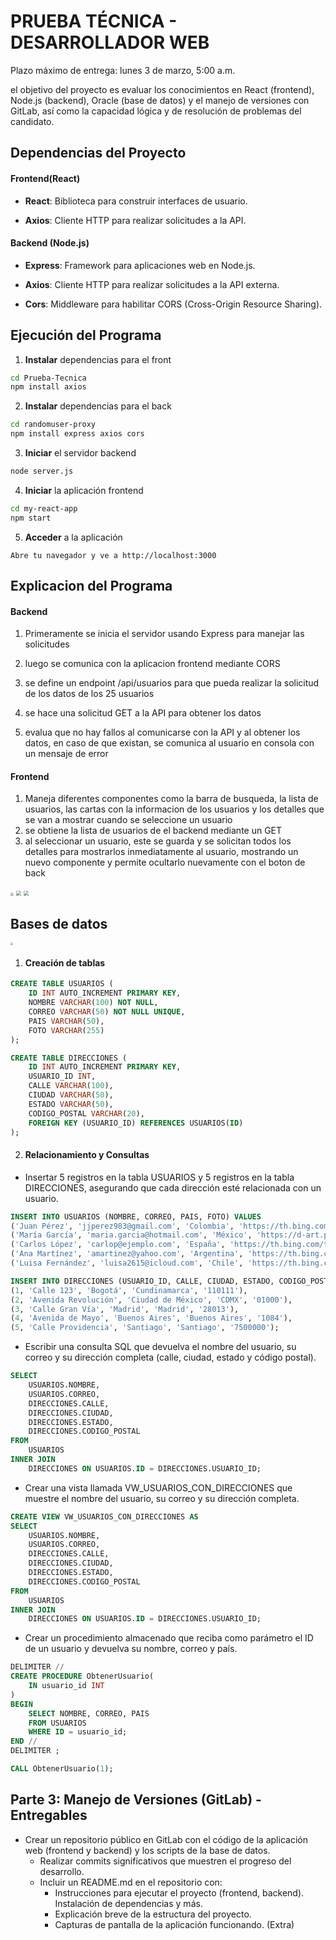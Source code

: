 # PRUEBA TÉCNICA - DESARROLLADOR WEB

Plazo máximo de entrega: lunes 3 de marzo, 5:00 a.m. 

el objetivo del proyecto es evaluar los conocimientos en React (frontend), Node.js (backend), Oracle (base de  datos) y el manejo de versiones con GitLab, así como la capacidad lógica y de resolución  de problemas del candidato.



## Dependencias del Proyecto

#### Frontend(React)

- **React**: Biblioteca para construir interfaces de usuario.

- **Axios**: Cliente HTTP para realizar solicitudes a la API.

#### Backend (Node.js)

- **Express**: Framework para aplicaciones web en Node.js.

- **Axios**: Cliente HTTP para realizar solicitudes a la API externa.

- **Cors**: Middleware para habilitar CORS (Cross-Origin Resource Sharing).



## Ejecución del Programa

1. **Instalar** dependencias para el front

```bash
cd Prueba-Tecnica
npm install axios
```

2. **Instalar** dependencias para el back

```bash
cd randomuser-proxy
npm install express axios cors
```

3. **Iniciar** el servidor backend

```bash
node server.js
```

4. **Iniciar** la aplicación frontend

```bash
cd my-react-app
npm start
```

5. **Acceder** a la aplicación

```
Abre tu navegador y ve a http://localhost:3000
```



## Explicacion del Programa

#### Backend

1. Primeramente se inicia el servidor usando Express para manejar las solicitudes

2. luego se comunica con la aplicacion frontend mediante CORS
3. se define un endpoint /api/usuarios para que pueda realizar la solicitud de los datos de los 25 usuarios
4. se hace una solicitud GET a la API para obtener los datos
5. evalua que no hay fallos al comunicarse con la API y al obtener los datos, en caso de que existan, se comunica al usuario en consola con un mensaje de error

#### Frontend

1. Maneja diferentes componentes como la barra de busqueda, la lista de usuarios, las cartas con la informacion de los usuarios y los detalles que se van a mostrar cuando se seleccione un usuario
2. se obtiene la lista de usuarios de el backend mediante un GET
3. al seleccionar un usuario, este se guarda y se solicitan todos los detalles para mostrarlos inmediatamente al usuario, mostrando un nuevo componente y permite ocultarlo nuevamente con el boton de back

<img src="completo.png" style="zoom: 33%;" />

<img src="busqueda.png" style="zoom:50%;" />

<img src="detalles.png" style="zoom:50%;" />

## Bases de datos

<img src="Diagram 1.png" style="zoom:25%;" />

1. #### Creación de tablas

```sql
CREATE TABLE USUARIOS (
    ID INT AUTO_INCREMENT PRIMARY KEY,
    NOMBRE VARCHAR(100) NOT NULL,
    CORREO VARCHAR(50) NOT NULL UNIQUE,
    PAIS VARCHAR(50),
    FOTO VARCHAR(255)
);
```

```sql
CREATE TABLE DIRECCIONES (
    ID INT AUTO_INCREMENT PRIMARY KEY,
    USUARIO_ID INT,
    CALLE VARCHAR(100),
    CIUDAD VARCHAR(50),
    ESTADO VARCHAR(50),
    CODIGO_POSTAL VARCHAR(20),
    FOREIGN KEY (USUARIO_ID) REFERENCES USUARIOS(ID)
);
```



2. #### Relacionamiento y Consultas

- Insertar 5 registros en la tabla USUARIOS y 5 registros en la tabla DIRECCIONES,  asegurando que cada dirección esté relacionada con un usuario. 

```sql
INSERT INTO USUARIOS (NOMBRE, CORREO, PAIS, FOTO) VALUES
('Juan Pérez', 'jjperez983@gmail.com', 'Colombia', 'https://th.bing.com/th/id/OIP.NqlzjzgzfHI046FjmPZkogHaEK?w=280&h=180&c=7&r=0&o=5&pid=1.7'),
('María García', 'maria.garcia@hotmail.com', 'México', 'https://d-art.ppstatic.pl/kadry/k/r/1/52/e0/66546aef0ff6c_o_large.jpg'),
('Carlos López', 'carlop@ejemplo.com', 'España', 'https://th.bing.com/th/id/OIP.1XmctktVAucZaVUCyVV6hAHaE8?rs=1&pid=ImgDetMain'),
('Ana Martínez', 'amartinez@yahoo.com', 'Argentina', 'https://th.bing.com/th/id/OIP.Q8r6v--dGhDJ_SS_8ZLZRQHaFj?rs=1&pid=ImgDetMain'),
('Luisa Fernández', 'luisa2615@icloud.com', 'Chile', 'https://th.bing.com/th/id/OIP.6iU-Wz-BqHQXV5IW4g9QnAHaEK?rs=1&pid=ImgDetMain');
```

```sql
INSERT INTO DIRECCIONES (USUARIO_ID, CALLE, CIUDAD, ESTADO, CODIGO_POSTAL) VALUES
(1, 'Calle 123', 'Bogotá', 'Cundinamarca', '110111'),
(2, 'Avenida Revolución', 'Ciudad de México', 'CDMX', '01000'),
(3, 'Calle Gran Vía', 'Madrid', 'Madrid', '28013'),
(4, 'Avenida de Mayo', 'Buenos Aires', 'Buenos Aires', '1084'),
(5, 'Calle Providencia', 'Santiago', 'Santiago', '7500000');
```

- Escribir una consulta SQL que devuelva el nombre del usuario, su correo y su  dirección completa (calle, ciudad, estado y código postal).  

```sql
SELECT 
    USUARIOS.NOMBRE, 
    USUARIOS.CORREO, 
    DIRECCIONES.CALLE, 
    DIRECCIONES.CIUDAD, 
    DIRECCIONES.ESTADO, 
    DIRECCIONES.CODIGO_POSTAL
FROM 
    USUARIOS
INNER JOIN 
    DIRECCIONES ON USUARIOS.ID = DIRECCIONES.USUARIO_ID;
```

- Crear una vista llamada VW_USUARIOS_CON_DIRECCIONES que muestre el nombre  del usuario, su correo y su dirección completa. 

```sql
CREATE VIEW VW_USUARIOS_CON_DIRECCIONES AS
SELECT 
    USUARIOS.NOMBRE, 
    USUARIOS.CORREO, 
    DIRECCIONES.CALLE, 
    DIRECCIONES.CIUDAD, 
    DIRECCIONES.ESTADO, 
    DIRECCIONES.CODIGO_POSTAL
FROM 
    USUARIOS
INNER JOIN 
    DIRECCIONES ON USUARIOS.ID = DIRECCIONES.USUARIO_ID;
```

- Crear un procedimiento almacenado que reciba como parámetro el ID de un  usuario y devuelva su nombre, correo y país.  

```sql
DELIMITER //
CREATE PROCEDURE ObtenerUsuario(
    IN usuario_id INT
)
BEGIN
    SELECT NOMBRE, CORREO, PAIS
    FROM USUARIOS
    WHERE ID = usuario_id;
END //
DELIMITER ;

CALL ObtenerUsuario(1);
```





## Parte 3: Manejo de Versiones (GitLab) - Entregables 



- Crear un repositorio público en GitLab con el código de la aplicación web  (frontend y backend) y los scripts de la base de datos.  
  - Realizar commits significativos que muestren el progreso del desarrollo.  
  - Incluir un README.md en el repositorio con: 
    - Instrucciones para ejecutar el proyecto (frontend, backend). Instalación  de dependencias y más.  
    - Explicación breve de la estructura del proyecto.  
    - Capturas de pantalla de la aplicación funcionando. (Extra) 
